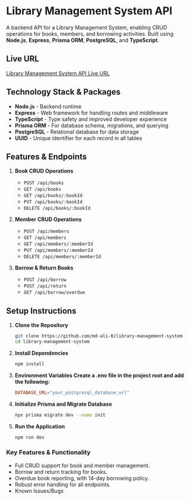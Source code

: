 # Library Management System API

A backend API for a Library Management System, enabling CRUD operations for books, members, and borrowing activities. Built using **Node.js**, **Express**, **Prisma ORM**, **PostgreSQL**, and **TypeScript**.

## Live URL

[Library Management System API Live URL](https://library-management-system-tan-eight.vercel.app/)

## Technology Stack & Packages

-   **Node.js** - Backend runtime
-   **Express** - Web framework for handling routes and middleware
-   **TypeScript** - Type safety and improved developer experience
-   **Prisma ORM** - For database schema, migrations, and querying
-   **PostgreSQL** - Relational database for data storage
-   **UUID** - Unique identifier for each record in all tables

## Features & Endpoints

1. **Book CRUD Operations**

    - `POST /api/books`
    - `GET /api/books`
    - `GET /api/books/:bookId`
    - `PUT /api/books/:bookId`
    - `DELETE /api/books/:bookId`

2. **Member CRUD Operations**

    - `POST /api/members`
    - `GET /api/members`
    - `GET /api/members/:memberId`
    - `PUT /api/members/:memberId`
    - `DELETE /api/members/:memberId`

3. **Borrow & Return Books**
    - `POST /api/borrow`
    - `POST /api/return`
    - `GET /api/borrow/overdue`


## Setup Instructions

1.  **Clone the Repository**

    ```bash
    git clone https://github.com/md-ali-0/library-management-system
    cd library-management-system
    ```

2.  **Install Dependencies**

    ```bash
    npm install
    ```

3.  **Environment Variables Create a .env file in the project root and add the following:**

    ```makefile
    DATABASE_URL="your_postgresql_database_url"
    ```

4.  **Initialize Prisma and Migrate Database**

    ```bash
    npx prisma migrate dev --name init
    ```

5.  **Run the Application**

    ```bash
    npm run dev
    ```

### Key Features & Functionality

-   Full CRUD support for book and member management.
-   Borrow and return tracking for books.
-   Overdue book reporting, with 14-day borrowing policy.
-   Robust error handling for all endpoints.
-   Known Issues/Bugs

